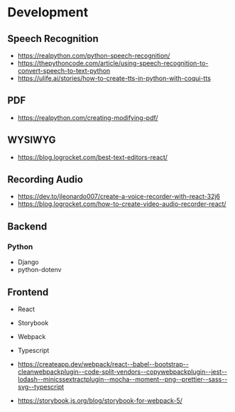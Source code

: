 # Development

## Speech Recognition

- https://realpython.com/python-speech-recognition/
- https://thepythoncode.com/article/using-speech-recognition-to-convert-speech-to-text-python
- https://ulife.ai/stories/how-to-create-tts-in-python-with-coqui-tts

## PDF

- https://realpython.com/creating-modifying-pdf/

## WYSIWYG

- https://blog.logrocket.com/best-text-editors-react/

## Recording Audio

- https://dev.to/jleonardo007/create-a-voice-recorder-with-react-32j6
- https://blog.logrocket.com/how-to-create-video-audio-recorder-react/

## Backend

### Python

- Django
- python-dotenv

## Frontend

- React
- Storybook
- Webpack
- Typescript


- https://createapp.dev/webpack/react--babel--bootstrap--cleanwebpackplugin--code-split-vendors--copywebpackplugin--jest--lodash--minicssextractplugin--mocha--moment--png--prettier--sass--svg--typescript
- https://storybook.js.org/blog/storybook-for-webpack-5/